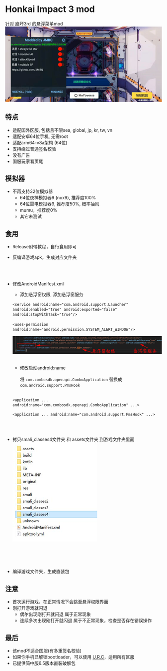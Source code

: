 # Honkai Impact 3 mod

针对 崩坏3rd 的悬浮菜单mod
<br>![image](img/01.jpg)</br>


   
## 特点
* 适配国外区服, 包括且不限sea, global, jp, kr, tw, vn
* 适配安卓64位手机, 无需root
* 适配arm64-v8a架构 (64位)
* 支持绕过普通签名校验
* 没有广告
* 国服玩家看页尾
  
## 模拟器
* 不再支持32位模拟器
  * 64位夜神模拟器9 (nox9), 推荐度100%
  * 64位雷电模拟器9, 推荐度50%, 概率抽风
  * mumu，推荐度0%
  * 其它未测试
  
## 食用
* Release附带教程，自行食用即可

* 反编译游戏apk，生成对应文件夹
<br></br>
<br></br>
* 修改AndroidManifest.xml
  * 添加悬浮窗权限, 添加悬浮窗服务
  ```
  <service android:name="com.android.support.Launcher" android:enabled="true" android:exported="false" android:stopWithTask="true"/>

  <uses-permission android:name="android.permission.SYSTEM_ALERT_WINDOW"/>
  ```
  ![image](img/02.jpg)
  <br></br>

  * 修改启动android:name
  <br></br>
  将 ```com.combosdk.openapi.ComboApplication``` 替换成 ```com.android.support.PmsHook```
  <br></br>
  ```
  <application ... android:name="com.combosdk.openapi.ComboApplication" ...>
  ```
  ```
  <application ... android:name="com.android.support.PmsHook" ...>
  ```
  
  <br></br>
* 拷贝smali_classes4文件夹 和 assets文件夹 到游戏文件夹里面
<br>![image](img/03.jpg)</br>
<br></br>
<br></br>
* 编译游戏文件夹，生成直装包


## 注意
* 首次运行游戏，在正常情况下会跳至悬浮权限界面
* 刚打开游戏就闪退
  * 偶尔出现刚打开就闪退 属于正常现象
  * 连续多次出现刚打开就闪退 属于不正常现象，检查是否存在错误操作

## 最后
* 该mod不适合国服(有多重签名校验)
* 如果你手机已解锁bootloader，可以使用 [U.R.C](https://github.com/JMBQ/URC)，适用所有区服
* 已提供简中服6.5版本直装破解包
